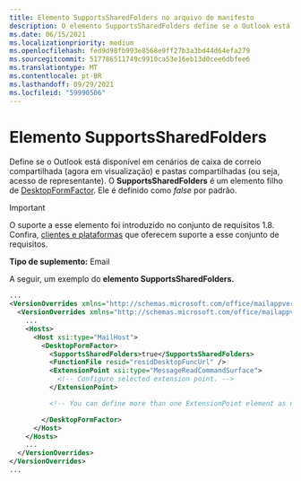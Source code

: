 ```yaml
---
title: Elemento SupportsSharedFolders no arquivo de manifesto
description: O elemento SupportsSharedFolders define se o Outlook está disponível em pastas compartilhadas e cenários de caixa de correio compartilhadas.
ms.date: 06/15/2021
ms.localizationpriority: medium
ms.openlocfilehash: fed9d98fb993e8568e9ff27b3a3bd44d64efa279
ms.sourcegitcommit: 517786511749c9910ca53e16eb13d0cee6dbfee6
ms.translationtype: MT
ms.contentlocale: pt-BR
ms.lasthandoff: 09/29/2021
ms.locfileid: "59990506"
---
```

# <a name="supportssharedfolders-element"></a>Elemento SupportsSharedFolders

Define se o Outlook está disponível em cenários de caixa de correio compartilhada (agora em visualização) e pastas compartilhadas (ou seja, acesso de representante). O **SupportsSharedFolders** é um elemento filho de [DesktopFormFactor](desktopformfactor.md). Ele é definido como *false* por padrão.

> [!IMPORTANT]
> O suporte a esse elemento foi introduzido no conjunto de requisitos 1.8. Confira, [clientes e plataformas](../../reference/requirement-sets/outlook-api-requirement-sets.md#requirement-sets-supported-by-exchange-servers-and-outlook-clients) que oferecem suporte a esse conjunto de requisitos.

**Tipo de suplemento:** Email

A seguir, um exemplo do **elemento SupportsSharedFolders.**

```XML
...
<VersionOverrides xmlns="http://schemas.microsoft.com/office/mailappversionoverrides" xsi:type="VersionOverridesV1_0">
  <VersionOverrides xmlns="http://schemas.microsoft.com/office/mailappversionoverrides/1.1" xsi:type="VersionOverridesV1_1">
    ...
    <Hosts>
      <Host xsi:type="MailHost">
        <DesktopFormFactor>
          <SupportsSharedFolders>true</SupportsSharedFolders>
          <FunctionFile resid="residDesktopFuncUrl" />
          <ExtensionPoint xsi:type="MessageReadCommandSurface">
            <!-- Configure selected extension point. -->
          </ExtensionPoint>

          <!-- You can define more than one ExtensionPoint element as needed. -->

        </DesktopFormFactor>
      </Host>
    </Hosts>
    ...
  </VersionOverrides>
</VersionOverrides>
...
```
